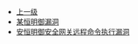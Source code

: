 * [上一级](docs/wy876_poc/)
* [某恒明御漏洞](docs/wy876_poc/%E5%AE%89%E6%81%92/%E6%9F%90%E6%81%92%E6%98%8E%E5%BE%A1%E6%BC%8F%E6%B4%9E.md)
* [安恒明御安全网关远程命令执行漏洞](docs/wy876_poc/%E5%AE%89%E6%81%92/%E5%AE%89%E6%81%92%E6%98%8E%E5%BE%A1%E5%AE%89%E5%85%A8%E7%BD%91%E5%85%B3%E8%BF%9C%E7%A8%8B%E5%91%BD%E4%BB%A4%E6%89%A7%E8%A1%8C%E6%BC%8F%E6%B4%9E.md)
